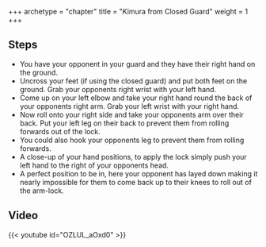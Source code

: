 +++
archetype = "chapter"
title = "Kimura from Closed Guard"
weight = 1
+++

## Steps

* You have your opponent in your guard and they have their right hand on the ground.
* Uncross your feet (if using the closed guard) and put both feet on the ground. Grab your opponents right wrist with your left hand.
* Come up on your left elbow and take your right hand round the back of your opponents right arm. Grab your left wrist with your right hand.
* Now roll onto your right side and take your opponents arm over their back. Put your left leg on their back to prevent them from rolling forwards out of the lock.
* You could also hook your opponents leg to prevent them from rolling forwards.
* A close-up of your hand positions, to apply the lock simply push your left hand to the right of your opponents head.
* A perfect position to be in, here your opponent has layed down making it nearly impossible for them to come back up to their knees to roll out of the arm-lock.


## Video

{{< youtube id="OZLUL_aOxd0" >}}
